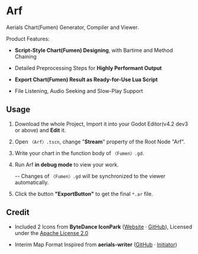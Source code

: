 # Arf

Aerials Chart(Fumen) Generator, Compiler and Viewer.

Product Features:

- **Script-Style Chart(Fumen) Designing**, with Bartime and Method Chaining

- Detailed Preprocessing Steps for **Highly Performant Output**

- **Export Chart(Fumen) Result as Ready-for-Use Lua Script**

- File Listening, Audio Seeking and Slow-Play Support

## Usage

1. Download the whole Project, Import it into your Godot Editor(v4.2 dev3 or above) and **Edit** it.

2. Open `〈Arf〉.tscn`, change "**Stream**" property of the Root Node "Arf".

3. Write your chart in the function body of `〈Fumen〉.gd`.

4. Run Arf **in debug mode** to view your work.
   
   -- Changes of `〈Fumen〉.gd` will be synchronized to the viewer automatically.

5. Click the button **"ExportButton"** to get the final `*.ar` file.

## Credit

- Included 2 Icons from **ByteDance IconPark** ([Website](https://iconpark.oceanengine.com/home) · [GitHub](https://github.com/bytedance/iconpark)), Licensed under the [Apache License 2.0](https://github.com/bytedance/IconPark/blob/master/LICENSE)

- Interim Map Format Inspired from **aerials-writer** ([GitHub](https://github.com/Fuxfantx/aerials-writer) · [Initiator](https://github.com/zarmot))
